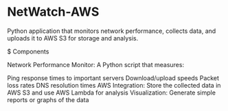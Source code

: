 # NetWatch-AWS

Python application that monitors network performance, collects data, and uploads it to AWS S3 for storage and analysis. 

$ Components

Network Performance Monitor: A Python script that measures:

Ping response times to important servers
Download/upload speeds
Packet loss rates
DNS resolution times
AWS Integration: Store the collected data in AWS S3 and use AWS Lambda for analysis
Visualization: Generate simple reports or graphs of the data
